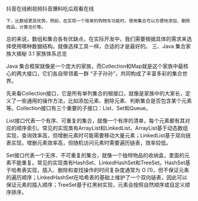抖音在线刷视频抖音爆料吃瓜观看在线

    下，比数组更具优势。例如，在实现一个简单的购物车功能时，使用集合可以方便地添加、删除商品，计算总价等。

总的来说，数组和集合各有优缺点，在实际开发中，我们需要根据具体的需求来选择使用哪种数据结构。就像选择工具一样，合适的才是最好的。
三、Java 集合家族大揭秘
3.1 家族体系总览

Java 集合框架就像是一个庞大的家族，而Collection和Map就是这个家族中最核心的两大接口，它们各自带领着一群 “子子孙孙”，共同构成了丰富多彩的集合世界。

先来看Collection接口，它是所有单列集合的根接口，就像是家族中的大家长，定义了一些通用的操作方法，比如添加元素、删除元素、判断集合是否包含某个元素等。Collection接口有三个重要的子接口：List、Set和Queue。

List接口代表一个有序、可重复的集合，就像一个有序的清单，每个元素都有其对应的顺序索引。常见的实现类有ArrayList和LinkedList，ArrayList基于动态数组实现，查询效率高，但增删元素时可能需要移动大量元素；LinkedList基于双向链表实现，增删元素效率高，但随机访问元素时需要遍历链表，效率较低。

Set接口代表一个无序、不可重复的集合，就像一个独特物品的收纳盒，里面的元素不能重复。常见的实现类有HashSet、LinkedHashSet和TreeSet。HashSet基于哈希表实现，插入、删除和查找操作的时间复杂度通常为 O (1)，但不保证元素的遍历顺序；LinkedHashSet在哈希表的基础上维护了一个双向链表，因此可以保证元素的插入顺序；TreeSet基于红黑树实现，元素会按照自然顺序或自定义顺序排序。
